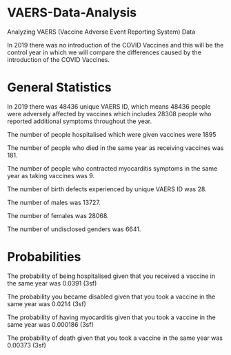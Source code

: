 # VAERS-Data-Analysis
Analyzing VAERS (Vaccine Adverse Event Reporting System) Data

In 2019 there was no introduction of the COVID Vaccines and this will be the control year in which we will compare the differences caused by the introduction of the COVID Vaccines. 

# General Statistics 

In 2019 there was 48436 unique VAERS ID, which means 48436 people were adversely affected by vaccines which includes 28308 people who reported additional symptoms throughout the year. 

The number of people hospitalised which were given vaccines were 1895 

The number of people who died in the same year as receiving vaccines was 181.

The number of people who contracted myocarditis symptoms in the same year as taking vaccines was 9.

The number of birth defects experienced by unique VAERS ID was 28.

The number of males was 13727.

The number of females was 28068.

The number of undisclosed genders was 6641.

# Probabilities 

The probability of being hospitalised given that you received a vaccine in the same year was 0.0391 (3sf)

The probability you became disabled given that you took a vaccine in the same year was 0.0214 (3sf)

The probability of having myocarditis given that you took a vaccine in the same year was 0.000186 (3sf)

The probability of death given that you took a vaccine in the same year was 0.00373 (3sf)
